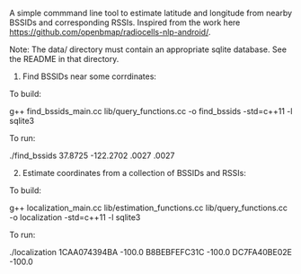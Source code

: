A simple commmand line tool to estimate latitude and longitude from nearby BSSIDs and corresponding RSSIs.  Inspired from the work here https://github.com/openbmap/radiocells-nlp-android/.

Note: The data/ directory must contain an appropriate sqlite database.  See the README in that directory.


1) Find BSSIDs near some corrdinates:

To build:

g++ find_bssids_main.cc lib/query_functions.cc -o find_bssids -std=c++11 -l sqlite3

To run:

./find_bssids 37.8725 -122.2702 .0027 .0027


2) Estimate coordinates from a collection of BSSIDs and RSSIs:

To build:

g++ localization_main.cc lib/estimation_functions.cc lib/query_functions.cc -o localization -std=c++11 -l sqlite3

To run:

./localization 1CAA074394BA -100.0 B8BEBFEFC31C -100.0 DC7FA40BE02E -100.0


